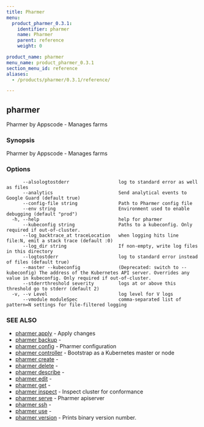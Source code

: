 ```yaml
---
title: Pharmer
menu:
  product_pharmer_0.3.1:
    identifier: pharmer
    name: Pharmer
    parent: reference
    weight: 0

product_name: pharmer
menu_name: product_pharmer_0.3.1
section_menu_id: reference
aliases:
  - /products/pharmer/0.3.1/reference/

---
```

## pharmer

Pharmer by Appscode - Manages farms

### Synopsis

Pharmer by Appscode - Manages farms

### Options

```
      --alsologtostderr                  log to standard error as well as files
      --analytics                        Send analytical events to Google Guard (default true)
      --config-file string               Path to Pharmer config file
      --env string                       Environment used to enable debugging (default "prod")
  -h, --help                             help for pharmer
      --kubeconfig string                Paths to a kubeconfig. Only required if out-of-cluster.
      --log_backtrace_at traceLocation   when logging hits line file:N, emit a stack trace (default :0)
      --log_dir string                   If non-empty, write log files in this directory
      --logtostderr                      log to standard error instead of files (default true)
      --master --kubeconfig              (Deprecated: switch to --kubeconfig) The address of the Kubernetes API server. Overrides any value in kubeconfig. Only required if out-of-cluster.
      --stderrthreshold severity         logs at or above this threshold go to stderr (default 2)
  -v, --v Level                          log level for V logs
      --vmodule moduleSpec               comma-separated list of pattern=N settings for file-filtered logging
```

### SEE ALSO

* [pharmer apply](/docs/reference/pharmer_apply.md)	 - Apply changes
* [pharmer backup](/docs/reference/pharmer_backup.md)	 - 
* [pharmer config](/docs/reference/pharmer_config.md)	 - Pharmer configuration
* [pharmer controller](/docs/reference/pharmer_controller.md)	 - Bootstrap as a Kubernetes master or node
* [pharmer create](/docs/reference/pharmer_create.md)	 - 
* [pharmer delete](/docs/reference/pharmer_delete.md)	 - 
* [pharmer describe](/docs/reference/pharmer_describe.md)	 - 
* [pharmer edit](/docs/reference/pharmer_edit.md)	 - 
* [pharmer get](/docs/reference/pharmer_get.md)	 - 
* [pharmer inspect](/docs/reference/pharmer_inspect.md)	 - Inspect cluster for conformance
* [pharmer serve](/docs/reference/pharmer_serve.md)	 - Pharmer apiserver
* [pharmer ssh](/docs/reference/pharmer_ssh.md)	 - 
* [pharmer use](/docs/reference/pharmer_use.md)	 - 
* [pharmer version](/docs/reference/pharmer_version.md)	 - Prints binary version number.

